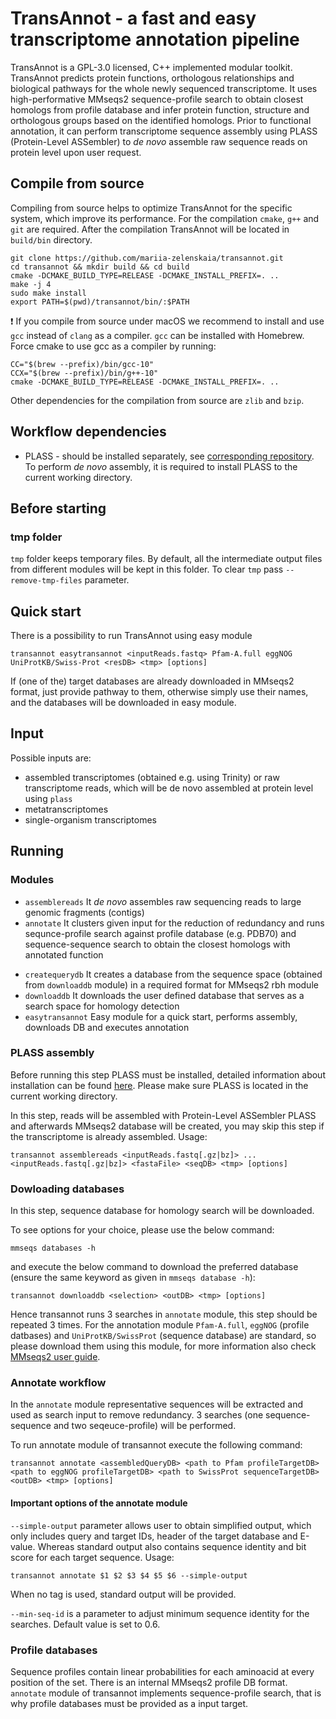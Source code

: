 # TransAnnot - a fast and easy transcriptome annotation pipeline

TransAnnot is a GPL-3.0 licensed, C++ implemented modular toolkit. TransAnnot predicts protein functions, orthologous relationships and biological pathways for the whole newly sequenced transcriptome.
It uses high-performative MMseqs2 sequence-profile search to obtain closest homologs from profile database and infer protein function, structure and orthologous groups based on the identified homologs.
Prior to functional annotation, it can perform transcriptome sequence assembly using PLASS (Protein-Level ASSembler) to *de novo* assemble raw sequence reads on protein level upon user request.

## Compile from source

Compiling from source helps to optimize TransAnnot for the specific system, which improve its performance. For the compilation `cmake`, `g++` and `git` are required. After the compilation TransAnnot will be located in `build/bin` directory.

    git clone https://github.com/mariia-zelenskaia/transannot.git
    cd transannot && mkdir build && cd build
    cmake -DCMAKE_BUILD_TYPE=RELEASE -DCMAKE_INSTALL_PREFIX=. ..
    make -j 4
    sudo make install
    export PATH=$(pwd)/transannot/bin/:$PATH

❗️ If you compile from source under macOS we recommend to install and use `gcc` instead of `clang` as a compiler. `gcc` can be installed with Homebrew. Force cmake to use gcc as a compiler by running:

    CC="$(brew --prefix)/bin/gcc-10"
    CCX="$(brew --prefix)/bin/g++-10"
    cmake -DCMAKE_BUILD_TYPE=RELEASE -DCMAKE_INSTALL_PREFIX=. ..

Other dependencies for the compilation from source are `zlib` and `bzip`.

## Workflow dependencies

- PLASS - should be installed separately, see [corresponding repository](https://github.com/soedinglab/plass). To perform *de novo* assembly, it is required to install PLASS to the current working directory.

## Before starting

### tmp folder

`tmp` folder keeps temporary files. By default, all the intermediate output files from different modules will be kept in this folder. To clear `tmp` pass `--remove-tmp-files` parameter.

## Quick start

There is a possibility to run TransAnnot using easy module

    transannot easytransannot <inputReads.fastq> Pfam-A.full eggNOG UniProtKB/Swiss-Prot <resDB> <tmp> [options]

If (one of the) target databases are already downloaded in MMseqs2 format, just provide pathway to them, otherwise simply use their names, and the databases will be downloaded in easy module.

## Input

Possible inputs are:

* assembled transcriptomes (obtained e.g. using Trinity) or raw transcriptome reads, which will be de novo assembled at protein level using `plass`
* metatranscriptomes
* single-organism transcriptomes
<!-- in such case it is possible to check for the contamination with `contamination` module, which is based on MMseqs2 taxonomy workflow -->

## Running

### Modules

* `assemblereads`            It *de novo* assembles raw sequencing reads to large genomic fragments (contigs)
* `annotate`            It clusters given input for the reduction of redundancy and runs sequnce-profile search against profile database (e.g. PDB70) and sequence-sequence search to obtain the closest homologs with annotated function
<!-- After running thhe search UniProt IDs will be retrieved to get more detailed information about the provided transcriptome.  -->
<!-- (It finds homologs for assembled contigs in the custom defined protein seqeunce database (default UniProtKB) using reciprocal-best hits (rbh module) search from MMseqs2 suite if taxonomy ID `--taxid` is provided, or MMseqs2 search if no taxonomy ID is supplied. After runing the search Gene Ontology ID will be obtained from UniProt.) -->
<!-- * `contamination`       It checks contaminated contigs using _easy-taxonomy_ module from MMseqs2 suite. This approach uses taxonomy assignments of every contig to identify contamination -->
* `createquerydb`            It creates a database from the sequence space (obtained from `downloaddb` module) in a required format for MMseqs2 rbh module
* `downloaddb`          It downloads the user defined database that serves as a search space for homology detection
* `easytransannot`      Easy module for a quick start, performs assembly, downloads DB and executes annotation

### PLASS assembly

Before running this step PLASS must be installed, detailed information about installation can be found [here](https://github.com/soedinglab/plass#install-plass). Please make sure PLASS is located in the current working directory.

In this step, reads will be assembled with Protein-Level ASSembler PLASS and afterwards MMseqs2 database will be created, you may skip this step if the transcriptome is already assembled. Usage:

    transannot assemblereads <inputReads.fastq[.gz|bz]> ... <inputReads.fastq[.gz|bz]> <fastaFile> <seqDB> <tmp> [options]

### Dowloading databases

In this step, sequence database for homology search will be downloaded.
<!-- Default database is PDB70 and can be obtained using a below command:

    transannot downloaddb PDB70 <outDB> <tmp> [options] -->    
To see options for your choice, please use the below command:

    mmseqs databases -h

and execute the below command to download the preferred database (ensure the same keyword as given in `mmseqs database -h`):

    transannot downloaddb <selection> <outDB> <tmp> [options]

Hence transannot runs 3 searches in `annotate` module, this step should be repeated 3 times. For the annotation module `Pfam-A.full`, `eggNOG` (profile datbases) and `UniProtKB/SwissProt` (sequence database) are standard, so please download them using this module, for more information also check [MMseqs2 user guide](https://github.com/soedinglab/MMseqs2/wiki#downloading-databases).

### Annotate workflow

In the `annotate` module representative sequences will be extracted and used as search input to remove redundancy. 3 searches (one sequence-sequence and two seqeuce-profile) will be performed.

To run annotate module of transannot execute the following command:

    transannot annotate <assembledQueryDB> <path to Pfam profileTargetDB> <path to eggNOG profileTargetDB> <path to SwissProt sequenceTargetDB> <outDB> <tmp> [options]

#### Important options of the annotate module

`--simple-output` parameter allows user to obtain simplified output, which only includes query and target IDs, header of the target database and E-value. Whereas standard output also contains sequence identity and bit score for each target sequence. Usage: 
    
    transannot annotate $1 $2 $3 $4 $5 $6 --simple-output 

When no tag is used, standard output will be provided.

`--min-seq-id` is a parameter to adjust minimum sequence identity for the searches. Default value is set to 0.6.

### Profile databases

Sequence profiles contain linear probabilities for each aminoacid at every position of the set. There is an internal MMseqs2 profile DB format. `annotate` module of transannot implements sequence-profile search, that is why profile databases must be provided as a input target.

<!-- ### Contamination

Contamination module checks for the contamination in the transcriptomic data. It uses MMseqs2 _easy-taxonomy_ module.

    transannot contamination <Input.fasta> <targetDB> <outPath> <tmp> [options]
 
You can find the report of taxonomy assignments in `outPath` folder. -->

